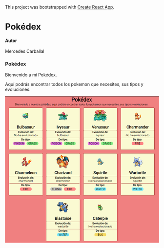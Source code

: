This project was bootstrapped with [Create React App](https://github.com/facebook/create-react-app).

# Pokédex

#### Autor

Mercedes Carballal

### Pokédex

Bienvenido a mi Pokédex.

Aquí podrás encontrar todos los pokemon que necesites, sus tipos y evoluciones.

![Pokedex](./capturaReadme.PNG)
